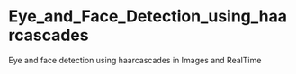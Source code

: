 # Eye_and_Face_Detection_using_haarcascades
Eye and face detection using haarcascades in Images and RealTime 
